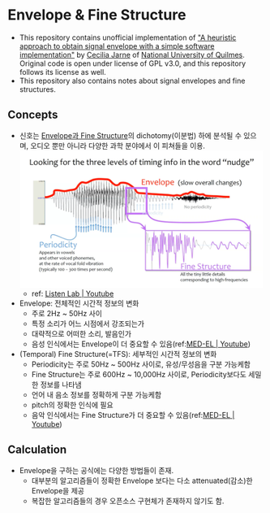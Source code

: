 # Envelope & Fine Structure
- This repository contains unofficial implementation of ["A heuristic approach to obtain signal envelope with a simple software implementation"](https://arxiv.org/abs/1703.06812) by [Cecilia Jarne](https://github.com/katejarne) of [National University of Quilmes](http://www.unq.edu.ar/secciones/15-ciencia-y-tecnolog%C3%ADa/). Original code is open under license of GPL v3.0, and this repository follows its license as well.
- This repository also contains notes about signal envelopes and fine structures.

## Concepts
- 신호는 [Envelope과 Fine Structure](https://en.wikipedia.org/wiki/Temporal_envelope_and_fine_structure)의 dichotomy(이분법) 하에 분석될 수 있으며, 오디오 뿐만 아니라 다양한 과학 분야에서 이 피쳐들을 이용.
![explanation](_fig/mYY2cJApFnA.png)
  - ref: [Listen Lab | Youtube](https://www.youtube.com/watch?v=mYY2cJApFnA)
- Envelope: 전체적인 시간적 정보의 변화
  - 주로 2Hz ~ 50Hz 사이
  - 특정 소리가 어느 시점에서 강조되는가
  - 대략적으로 어떠한 소리, 발음인가
  - 음성 인식에서는 Envelope이 더 중요할 수 있음(ref:[MED-EL | Youtube](https://youtu.be/EYnNpuErlgQ?t=12))
- (Temporal) Fine Structure(=TFS): 세부적인 시간적 정보의 변화
  - Periodicity는 주로 50Hz ~ 500Hz 사이로, 유성/무성음을 구분 가능케함
  - Fine Structure는 주로 600Hz ~ 10,000Hz 사이로, Periodicity보다도 세밀한 정보를 나타냄
  - 언어 내 음소 정보를 정확하게 구분 가능케함
  - pitch의 정확한 인식에 필요
  - 음악 인식에서는 Fine Structure가 더 중요할 수 있음(ref:[MED-EL | Youtube](https://youtu.be/EYnNpuErlgQ?t=47))

## Calculation
- Envelope을 구하는 공식에는 다양한 방법들이 존재.
  - 대부분의 알고리즘들이 정확한 Envelope 보다는 다소 attenuated(감소)한 Envelope을 제공
  - 복잡한 알고리즘들의 경우 오픈소스 구현체가 존재하지 않기도 함.
